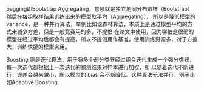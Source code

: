 bagging即Bootstrap Aggregating，意思就是独立地同分布取样（Bootstrap）然后在每组取样结果训练出来的模型取平均（Aggregating），
所以是降低模型的variance，是一种并行算法，举例比如说森林算法，本质上是通过模型平均的方式来减少方差，但是一般竞赛用的多，不提倡
在论文中使用，因为哪怕是很弱的模型在经过平均后都会有提高，所以不提倡用作基准，使用训练资源多，对于方差大，训练快捷的模型实用。

Boosting 则是迭代算法，用于将多个弱分类器经过组合迭代生成一个强分类器，每一次迭代都根据上一次迭代的预测结果对样本进行加权，所
以随着迭代不断进行，误差会越来越小，所以模型的 bias 会不断降低。这种算法无法并行，例子比如Adaptive Boosting.
